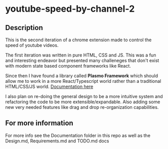 # youtube-speed-by-channel-2


## Description

This is the second iteration of a chrome extension made to control the speed of youtube videos. 

The first iteration was written in pure HTML, CSS and JS. This was a fun and interesting endeavor but presented many challeneges that don't exist with modern state based component frameworks like React. 

Since then I have found a library called **Plasmo Framework** which should allow me to work in a more React/Typescript world rather than a traditional HTML/CSS/JS world. [Documentation here](https://docs.plasmo.com/)

I also plan on re-doing the general design to be a more intuitive system and refactoring the code to be more extensible/expandable. Also adding some new very needed features like drag and drop re-organization capabilities. 

## For more information

For more info see the Documentation folder in this repo as well as the Design.md, Requirements.md and TODO.md docs


